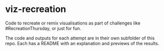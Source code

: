 
<!-- README.md is generated from README.Rmd. Please edit that file -->

# viz-recreation

Code to recreate or remix visualisations as part of challenges like
\#RecreationThursday, or just for fun.

The code and outputs for each attempt are in their own subfolder of this
repo. Each has a README with an explanation and previews of the results.
